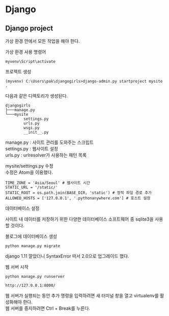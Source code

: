 # Django

## Django project

가상 환경 안에서 모든 작업을 해야 한다.

가상 환경 사용 명령어
```
myvenv\Script\activate
```


프로젝트 생성
```
(myvenv) C:\Users\pak\djangogirls>django-admin.py startproject mysite .
```

다음과 같은 디렉토리가 생성된다.

```
djangogirls
├───manage.py
└───mysite
        settings.py
        urls.py
        wsgi.py
        __init__.py
```
manage.py : 사이트 관리를 도와주는 스크립트  
settings.py : 웹사이트 설정  
urls.py : urlresolver가 사용하는 패턴 목록

mysite/settings.py 수정  
수정은 Atom을 이용했다.

```
TIME_ZONE = 'Asia/Seoul' # 웹사이트 시간
STATIC_URL = '/static/'
STATIC_ROOT = os.path.join(BASE_DIR, 'static') # 정적 파일 경로 추가
ALLOWED_HOSTS = ['127.0.0.1', '.pythonanywhere.com'] # 호스트 설정
```

데이터베이스 설정

사이트 내 데이터를 저장하기 위한 다양한 데이터베이스 소프트웨어 중 sqlite3을 사용할 것이다.

블로그에 데이터베이스 생성
```
python manage.py migrate
```

django 1.11 깔았더니 SyntaxError 떠서 2.0으로 업그레이드 했다.

웹 서버 시작
```
python manage.py runserver
```

```
http://127.0.0.1:8000/
```
웹 서버가 실행되는 동안 추가 명령을 입력하려면 새 터미널 창을 열고 virtualenv를 활성화해야 한다.  
웹 서버를 중지하려면 Ctrl + Break를 누른다.